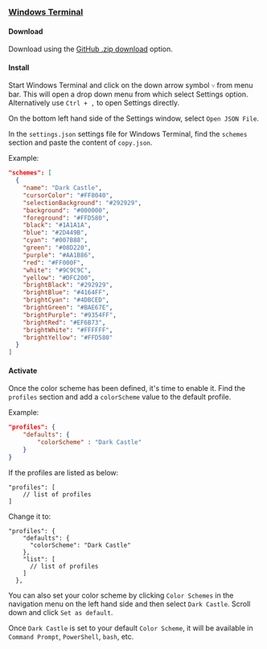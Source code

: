 ### [Windows Terminal](https://learn.microsoft.com/en-us/windows/terminal/)

#### Download

Download using the [GitHub .zip download](https://github.com/scottgriv/Dark-Castle-Windows-Terminal/archive/master.zip) option.

#### Install

Start Windows Terminal and click on the down arrow symbol `˅` from menu bar. This will open a drop down menu from which select Settings option. Alternatively use `Ctrl + ,` to open Settings directly.

On the bottom left hand side of the Settings window, select `Open JSON File`.

In the `settings.json` settings file for Windows Terminal, find the `schemes` section and paste the content of `copy.json`.

Example:

```json
"schemes": [
  {
    "name": "Dark Castle",
    "cursorColor": "#FF8040",
    "selectionBackground": "#292929",
    "background": "#000000",
    "foreground": "#FFD580",
    "black": "#1A1A1A",
    "blue": "#2D449B",
    "cyan": "#007B88",
    "green": "#08D220",
    "purple": "#AA1B86",
    "red": "#FF000F",
    "white": "#9C9C9C",
    "yellow": "#DFC200",
    "brightBlack": "#292929",
    "brightBlue": "#4164FF",
    "brightCyan": "#4DBCED",
    "brightGreen": "#BAE67E",
    "brightPurple": "#9354FF",
    "brightRed": "#EF6B73",
    "brightWhite": "#FFFFFF",
    "brightYellow": "#FFD580"
  }
]
```

#### Activate

Once the color scheme has been defined, it's time to enable it. Find the `profiles` section and add a `colorScheme` value to the default profile.

Example:

```json
"profiles": {
    "defaults": {
        "colorScheme" : "Dark Castle"
    }
}
```

If the profiles are listed as below:

```jsonc
"profiles": [
    // list of profiles
]
```

Change it to:

```jsonc
"profiles": {
    "defaults": {
      "colorScheme": "Dark Castle"
    },
    "list": [
      // list of profiles
    ]
  },
```

You can also set your color scheme by clicking `Color Schemes` in the navigation menu on the left hand side and then select `Dark Castle`. Scroll down and click `Set as default`.

Once `Dark Castle` is set to your default `Color Scheme`, it will be available in `Command Prompt`, `PowerShell`, `bash`, etc.
